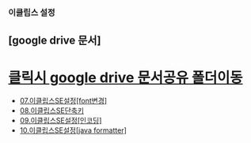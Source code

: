 ### 이클립스 설정

## [google drive 문서]

  # [클릭시 google drive 문서공유 폴더이동](https://drive.google.com/drive/folders/1bTqyPV9LQt8vly7V_bixG2kpu6THkB7w)


   * [07.이클립스SE설정[font변경]](https://docs.google.com/document/d/1Pan78KDhV74hd6OWUDaZdnQLbtfyjbPf/edit#heading=h.gjdgxs)
   * [08.이클립스SE단축키](https://docs.google.com/document/d/1Qm1Zl-rmxSCbMFhZkbnjrhUfMHlQ1TYt/edit#heading=h.gjdgxs)
   * [09.이클립스SE설정[인코딩]](https://docs.google.com/document/d/1O7S0CRDE5JBKZeZjfEbmjw1zfIbDfaEV/edit#heading=h.gjdgxs)
   * [10.이클립스SE설정[java formatter]](https://docs.google.com/document/d/1OxIYSQNdohV1FOGcU5OJ3LP-6sp8-Z4v/edit#heading=h.gjdgxs)

